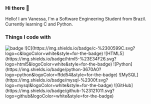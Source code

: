 ### Hi there 👋

<!--
**VanessaKist/VanessaKist** is a ✨ _special_ ✨ repository because its `README.md` (this file) appears on your GitHub profile.

Here are some ideas to get you started:

- 🔭 I’m currently working on ...
- 🌱 I’m currently learning ...
- 👯 I’m looking to collaborate on ...
- 🤔 I’m looking for help with ...
- 💬 Ask me about ...
- 📫 How to reach me: ...
- 😄 Pronouns: ...
- ⚡ Fun fact: ...
-->
Hello! I am Vanessa, I'm a Software Engineering Student from Brazil. Currently learning C and Python.

<h3>Things I code with</h3>
<p>
<img src="https://img.shields.io/badge/c-%2300599C.svg?logo=c&amp;logoColor=white&amp;style=for-the-badge" alt="badge">
![C](https://img.shields.io/badge/c-%2300599C.svg?logo=c&logoColor=white&style=for-the-badge)
![HTML5](https://img.shields.io/badge/html5-%23E34F26.svg?logo=html5&logoColor=white&style=for-the-badge)
![Python](https://img.shields.io/badge/python-3670A0?logo=python&logoColor=ffdd54&style=for-the-badge)
![MySQL](https://img.shields.io/badge/mysql-%2300f.svg?logo=mysql&logoColor=white&style=for-the-badge)
![GitHub](https://img.shields.io/badge/github-%23121011.svg?logo=github&logoColor=white&style=for-the-badge)</p>
